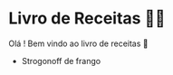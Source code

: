 # Livro de Receitas :man_cook:

Olá ! Bem vindo ao livro de receitas :bookmark_tabs:

- Strogonoff de frango

